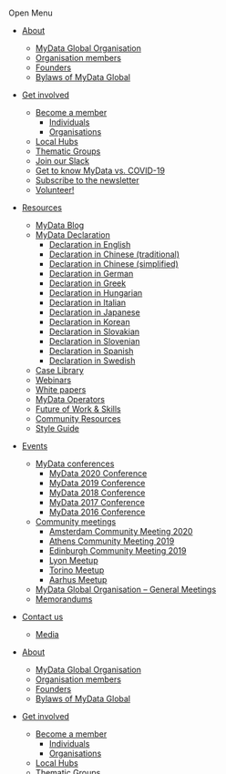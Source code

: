  [![Facebook](data:image/svg+xml,%3Csvg%20xmlns='http://www.w3.org/2000/svg'%20viewBox='0%200%2032%2032'%3E%3C/svg%3E)](https://www.facebook.com/mydataorg/) 

 [![Linkedin](data:image/svg+xml,%3Csvg%20xmlns='http://www.w3.org/2000/svg'%20viewBox='0%200%2032%2032'%3E%3C/svg%3E)](https://www.linkedin.com/organization/16177953) 

 [![Twitter](data:image/svg+xml,%3Csvg%20xmlns='http://www.w3.org/2000/svg'%20viewBox='0%200%2032%2032'%3E%3C/svg%3E)](http://twitter.com/mydataorg) 

 [![Youtube](data:image/svg+xml,%3Csvg%20xmlns='http://www.w3.org/2000/svg'%20viewBox='0%200%2032%2032'%3E%3C/svg%3E)](https://www.youtube.com/channel/UCjBkx-XKa1gOr71fyCrJPfg) 

 [![](data:image/svg+xml,%3Csvg%20xmlns='http://www.w3.org/2000/svg'%20viewBox='0%200%20150%20150'%3E%3C/svg%3E)](https://mydata.org/) 

Open Menu

*   [About](https://mydata.org/about/)
    *   [MyData Global Organisation](https://mydata.org/about/organisation/)
    *   [Organisation members](https://mydata.org/organisation-members/)
    *   [Founders](https://mydata.org/founders/)
    *   [Bylaws of MyData Global](https://mydata.org/bylaws/)
*   [Get involved](https://mydata.org/get-involved/)
    *   [Become a member](https://mydata.org/?page_id=4867)
        *   [Individuals](https://mydata.org/join-1/individuals/)
        *   [Organisations](https://mydata.org/join-1/organisations/)
    *   [Local Hubs](https://mydata.org/hubs/)
    *   [Thematic Groups](https://mydata.org/groups/)
    *   [Join our Slack](https://mydata.org/slack/)
    *   [Get to know MyData vs. COVID-19](https://mydata.org/covid-19/)
    *   [Subscribe to the newsletter](https://mydata.org/global-newsletter/)
    *   [Volunteer!](https://mydata.org/volunteer/)
*   [Resources](https://mydata.org/resources/)
    *   [MyData Blog](https://mydata.org/blog/)
    *   [MyData Declaration](https://mydata.org/declaration/)
        *   [Declaration in English](https://mydata.org/declaration/)
        *   [Declaration in Chinese (traditional)](https://mydata.org/declaration/chinese/)
        *   [Declaration in Chinese (simplified)](https://mydata.org/declaration/chinese-cn/)
        *   [Declaration in German](https://mydata.org/declaration/german/)
        *   [Declaration in Greek](https://mydata.org/declaration/greek/)
        *   [Declaration in Hungarian](https://mydata.org/declaration/hungarian/)
        *   [Declaration in Italian](https://mydata.org/declaration/italian/)
        *   [Declaration in Japanese](https://mydata.org/declaration/japanese/)
        *   [Declaration in Korean](https://mydata.org/declaration/korean/)
        *   [Declaration in Slovakian](https://mydata.org/declaration/slovakian/)
        *   [Declaration in Slovenian](https://mydata.org/declaration/slovenian/)
        *   [Declaration in Spanish](https://mydata.org/declaration/spanish/)
        *   [Declaration in Swedish](https://mydata.org/declaration/swedish/)
    *   [Case Library](https://mydata.org/cases/)
    *   [Webinars](https://mydata.org/webinars/)
    *   [White papers](https://mydata.org/papers/)
    *   [MyData Operators](https://mydata.org/mydata-operators/)
    *   [Future of Work & Skills](https://mydata.org/skillsdata/)
    *   [Community Resources](https://mydata.org/community-resources/)
    *   [Style Guide](https://mydata.org/style-guide/)
*   [Events](https://mydata.org/events/)
    *   [MyData conferences](https://mydata.org/mydata-conferences/)
        *   [MyData 2020 Conference](https://online2020.mydata.org/)
        *   [MyData 2019 Conference](https://mydata2019.org/)
        *   [MyData 2018 Conference](http://mydata2018.org/)
        *   [MyData 2017 Conference](https://mydata2017.org/)
        *   [MyData 2016 Conference](http://mydata2016.org/)
    *   [Community meetings](https://mydata.org/community-meetups/)
        *   [Amsterdam Community Meeting 2020](https://mydata.org/online-community-meeting-19-20-march/)
        *   [Athens Community Meeting 2019](https://mydata.org/athens-community-meeting/)
        *   [Edinburgh Community Meeting 2019](https://mydata.org/edinburgh-meeting/)
        *   [Lyon Meetup](https://mydata.org/lyon/)
        *   [Torino Meetup](https://mydata.org/torino/)
        *   [Aarhus Meetup](https://mydata.org/aarhus/)
    *   [MyData Global Organisation – General Meetings](https://mydata.org/general-meeting/)
    *   [Memorandums](https://mydata.org/events/memorandums/)
*   [Contact us](https://mydata.org/contact/)
    *   [Media](https://mydata.org/contact/media/)

*   [About](https://mydata.org/about/)
    *   [MyData Global Organisation](https://mydata.org/about/organisation/)
    *   [Organisation members](https://mydata.org/organisation-members/)
    *   [Founders](https://mydata.org/founders/)
    *   [Bylaws of MyData Global](https://mydata.org/bylaws/)
*   [Get involved](https://mydata.org/get-involved/)
    *   [Become a member](https://mydata.org/?page_id=4867)
        *   [Individuals](https://mydata.org/join-1/individuals/)
        *   [Organisations](https://mydata.org/join-1/organisations/)
    *   [Local Hubs](https://mydata.org/hubs/)
    *   [Thematic Groups](https://mydata.org/groups/)
    *   [Join our Slack](https://mydata.org/slack/)
    *   [Get to know MyData vs. COVID-19](https://mydata.org/covid-19/)
    *   [Subscribe to the newsletter](https://mydata.org/global-newsletter/)
    *   [Volunteer!](https://mydata.org/volunteer/)
*   [Resources](https://mydata.org/resources/)
    *   [MyData Blog](https://mydata.org/blog/)
    *   [MyData Declaration](https://mydata.org/declaration/)
        *   [Declaration in English](https://mydata.org/declaration/)
        *   [Declaration in Chinese (traditional)](https://mydata.org/declaration/chinese/)
        *   [Declaration in Chinese (simplified)](https://mydata.org/declaration/chinese-cn/)
        *   [Declaration in German](https://mydata.org/declaration/german/)
        *   [Declaration in Greek](https://mydata.org/declaration/greek/)
        *   [Declaration in Hungarian](https://mydata.org/declaration/hungarian/)
        *   [Declaration in Italian](https://mydata.org/declaration/italian/)
        *   [Declaration in Japanese](https://mydata.org/declaration/japanese/)
        *   [Declaration in Korean](https://mydata.org/declaration/korean/)
        *   [Declaration in Slovakian](https://mydata.org/declaration/slovakian/)
        *   [Declaration in Slovenian](https://mydata.org/declaration/slovenian/)
        *   [Declaration in Spanish](https://mydata.org/declaration/spanish/)
        *   [Declaration in Swedish](https://mydata.org/declaration/swedish/)
    *   [Case Library](https://mydata.org/cases/)
    *   [Webinars](https://mydata.org/webinars/)
    *   [White papers](https://mydata.org/papers/)
    *   [MyData Operators](https://mydata.org/mydata-operators/)
    *   [Future of Work & Skills](https://mydata.org/skillsdata/)
    *   [Community Resources](https://mydata.org/community-resources/)
    *   [Style Guide](https://mydata.org/style-guide/)
*   [Events](https://mydata.org/events/)
    *   [MyData conferences](https://mydata.org/mydata-conferences/)
        *   [MyData 2020 Conference](https://online2020.mydata.org/)
        *   [MyData 2019 Conference](https://mydata2019.org/)
        *   [MyData 2018 Conference](http://mydata2018.org/)
        *   [MyData 2017 Conference](https://mydata2017.org/)
        *   [MyData 2016 Conference](http://mydata2016.org/)
    *   [Community meetings](https://mydata.org/community-meetups/)
        *   [Amsterdam Community Meeting 2020](https://mydata.org/online-community-meeting-19-20-march/)
        *   [Athens Community Meeting 2019](https://mydata.org/athens-community-meeting/)
        *   [Edinburgh Community Meeting 2019](https://mydata.org/edinburgh-meeting/)
        *   [Lyon Meetup](https://mydata.org/lyon/)
        *   [Torino Meetup](https://mydata.org/torino/)
        *   [Aarhus Meetup](https://mydata.org/aarhus/)
    *   [MyData Global Organisation – General Meetings](https://mydata.org/general-meeting/)
    *   [Memorandums](https://mydata.org/events/memorandums/)
*   [Contact us](https://mydata.org/contact/)
    *   [Media](https://mydata.org/contact/media/)

|

Privacy Policy
==============

Last updated 6 March 2020

> We appreciate the trust you place in us when sharing your personal data. The security of that data is very important to us. Here we will explain how we collect, use, and protect your personal data. We will also explain what rights you have with regards to your personal data and how you can exercise those rights.
> 
> #### You can see the list of our register descriptions here
> 
> *   [Register description for MyData Confernces participants](https://mydata.org/privacy-policy/_wp_link_placeholder)
> *   [Register description for MyData Global marketing and communications registry](https://mydata.org/register-description-for-marketing-communications/)
> *   [Register description for MyData Global community surveys](https://mydata.org/register-description-for-mydata-global-community-surveys/)
> *   [Register description for Call for Proposals for various MyData events](https://mydata.org/register-description-for-call-for-proposals/)
> *   [Register description for MyData Events programme team signup](https://mydata.org/register-description-for-mydata-events-programme-team-signup/)
> *   [Register description for Invoice request form](https://mydata.org/register-description-for-invoice-request-form/)
> *   [Register description for Membership Applications](https://mydata.org/register-description-for-the-membership-application-form/)
> *   [Register description for Membership fee payments form](https://mydata.org/register-description-for-membership-fee-payments-form/)
> *   [Register description for MyData Community Meetings registrations](https://mydata.org/community-meeting-registration-form-register-description/)
> *   [Register description for General Meeting sign up form](https://mydata.org/register-description-for-general-meeting-sign-up-form/)
> *   [Register description for the MyData Local Hubs and Thematic Groups](https://mydata.org/register-description-for-hubs-and-groups/)
> *   [Register description for Founding Meeting sign up form](https://mydata.org/register-description-for-founding-meeting-sign-up-form/)

### 1\. Who we are

MyData Global is an international nonprofit, whose mission is to empower individuals by improving their right to self-determination regarding their personal data. 

Our office address is:  
MyData Global ry  
Maria 01  
Lapinlahdenkatu 16  
00180 Helsinki  
Finland

### 2\. Websites within scope

The following websites are within scope for this privacy notice:

*   MyData Global organisation: [mydata.org](https://mydata.org/)
*   MyData Online 2020 Conference: [online2020.mydata.org](https://online2020.mydata.org/)
*   MyData 2019 Conference: [mydata2019.org](https://mydata2019.org/)
*   MyData 2018 Conference: [mydata2018.org](https://mydata2018.org/)
*   MyData 2017 Conference: [mydata2017.org](https://mydata2017.org/)
*   MyData 2016 Conference: [mydata2016.org](https://mydata2016.org/)

We consider these websites to be EU-based websites; see section 4 below for more information on non-EU data storage.

### 3\. Collection of personal data

We collect personal data from you for one or more of the following purposes:

*   To provide you with information that you have requested (such as conference updates through our newsletter);
*   To initiate and complete commercial transactions with you, or the entity that you represent, for the purchase of products and/or services (such as conference passes);
*   To fulfil a contract that we have entered into with you or with the entity that you represent (such as partnership agreements);
*   To manage any communication between you and us (such as replying to contact form submissions).

### 4\. Storage of personal data

MyData Global ry is an EU-domiciled organisation whose primary offices are in Finland. Personal data may be nevertheless transferred outside the European Union or the European Economic Area.

*   Our websites are hosted in the EU. In addition to our EU-based staff, they may be accessed by staff and/or volunteers based outside of the EU if deemed necessary.
*   We use [G Suite](https://gsuite.google.com/) for our main operations: Drive for file storage; Docs, Sheets and Slides for productivity and collaboration; Calendar for calendaring; Gmail with a custom email addresses at a mydata.org domain for communications, and an Admin panel for managing users and the services.
*   Our payment processors and banking arrangements are provided by [Holvi,](https://www.holvi.com/) [Stripe](https://stripe.com/en) and [Transferwise](https://transferwise.com/).
*   Individual register descriptions define how we collect, store and/or process personal information
*   Data is stored for the minimum time necessary and at most, for 1 (one) year from last interaction with the collected data

### 5\. Lawful basis for the processing of personal data

Our organisation’s infrastructure means that all personal data is processed on common platforms. We have processes in place to make sure that only those people related to the organisation (staff, board, steering group), who need to access your data can do so. By default, only the organisations’ staff have access to all collected personal data and others, such as board and steering group members, as well as our volunteers, are granted access on an as-needed basis.  
Some data may be shared with third parties and, where this happens, this is always indicated in the relevant registry description.

Before we ask for your data, we always apply the following tests to determine whether it is appropriate:

*   Purpose test – why are we collecting this data?
*   Necessity test – is it essential that we collect this data?

We collect the following types of personal information on the legal grounds of legitimate interests, contractual performance, and/or consent where applicable:

#### Click to see the list

*   Name
*   Email
*   City, country, and/or continent of residence
*   Gender
*   Phone number
*   Twitter ID
*   Linkedin ID
*   Facebook ID
*   Address
*   Job title
*   Date of Birth
*   T-shirt size
*   Dietary information
*   Photo
*   Billing details

### 6\. Your rights as a data subject

As a data subject whose personal information we hold, you have certain rights. If you wish to exercise any of these rights, please email datarequest(at)mydata.org or use the information supplied in the Contact us section on our website. In order to process your request, we will need to verify your identity.

Your rights are as follows _(click on the + sign to read more):_

#### The right to be informed

As a data controller, we are obliged to provide clear and transparent information about our data processing activities. This is provided by this privacy notice and any related communications we may send you.

#### The right of access

You may request a copy of the personal data we hold about you free of charge. Once we have verified your identity and, if relevant, the authority of any third-party requester, we will provide access to the personal data we hold about you as well as the following information:

*   Why we have your data
*   What types of data we have
*   Who can access your data
*   For how long we foresee storing this data

If there are exceptional circumstances that mean we can refuse to provide the information, we will explain them. Otherwise, we will comply with all data requests. If answering requests is likely to require additional time, we will inform you.

#### The right to rectification

When you believe we hold inaccurate or incomplete personal information about you, you may exercise your right to correct or complete this data. This may be used with the right to restrict processing to make sure that incorrect/incomplete information is not processed until it is corrected.

#### The right to erasure (the ‘right to be forgotten’)

Where no overriding legal basis or legitimate reason continues to exist for processing personal data, you may request that we delete the personal data. We will take all reasonable steps to ensure erasure.

#### The right to restrict processing

You may ask us to stop processing your personal data. We will still hold the data, but will not process it any further. This right is an alternative to the right to erasure. If one of the following conditions applies you may exercise the right to restrict processing:

*   The accuracy of the personal data is contested
*   Processing of the personal data is unlawful
*   We no longer need the personal data for processing but the personal data is required for part of a legal process
*   The right to object has been exercised and processing is restricted pending a decision on the status of the processing

#### The right to data portability

You may request your set of personal data for yourself or to be transferred to another controller or processor, provided in a commonly used and machine-readable format.

#### The right to object

You have the right to object to our processing of your data where

*   Processing is based on legitimate interest;
*   Processing is for the purpose of direct marketing; or
*   Processing is for the purposes of scientific or historical research.

### 7\. Security measures

We have what we believe are appropriate security controls in place to protect personal data. Risk assessment, including assessing risks to the rights and freedoms of data subjects, is at the heart of our project. We do not, however, have any control over what happens between your device and the boundary of our information infrastructure. You should be aware of the many information security risks that exist and take appropriate steps to safeguard your own information. We accept no liability in respect of breaches that occur beyond our sphere of control.

### 8\. Complaints

Should you wish to discuss a complaint, please feel free to contact us using the details provided above. All complaints will be treated in a confidential manner.

Should you feel unsatisfied with our handling of your data, or about any complaint that you have made to us about our handling of your data, you are entitled to escalate your complaint to a supervisory authority within the European Union.

### 9\. Contact us

Any comments, questions or suggestions about this privacy notice or our handling of your personal data should be emailed to hello(at)mydata.org

Alternatively, you can contact us at our office using the following postal address:

Data Protection Officer  
MyData Global ry  
Maria 01  
Lapinlahdenkatu 16  
00180 Helsinki  
Finland

### Update notice

**We’ve made some changes to our privacy policy and registry descriptions.** **The changes were made Friday 6 March 2020.**

Here’s a short summary of them:

Mainly we’ve simplified the language, clarified some points and removed parts that were redundant. Of important note is the inclusion of an explicit mention of the fact that we use Google services for a) our email messaging (G Suite) and b) file hosting (Google Drive). We manage our membership registry and contact details of partners, collaborators, and community in the services [Airtable](https://airtable.com/privacy_previous) and [Pipedrive](https://www.pipedrive.com/en/privacy). Please follow the links provided to their privacy policies.

The basis of MyData Global’s online activity is to respect user’s privacy and we don’t gather any unnecessary personal data.

We may change the Privacy Policy and registry descriptions from time to time in order to be always up-to-date and compliant with the GDPR. We will take the appropriate measures to inform you of changes in a manner consistent with the significance of the changes we make. 

You can see when the Privacy Policy was last updated by checking the “last updated” date displayed at the top of the page.  
  
Please contact [hello@mydata.org](mailto:hello@mydata.org) with any questions you might have. Also if you notice any mistakes or unclarities, please reach out. We always seek out to improve our activity!

### MyData

[The core idea is that we, you and I, should have an easy way to see where data about us goes, specify who can use it, and alter these decisions over time.](https://mydata.org/mydata-101/)

### Declaration

[English](https://mydata.org/declaration)  
[Chinese (traditional)](https://mydata.org/declaration/chinese/)  
[Chinese (simplified)](https://mydata.org/declaration/chinese-cn/)  
[German](https://mydata.org/declaration/german/)  
[Greek](https://mydata.org/declaration/greek/)  
[Hungarian](https://mydata.org/declaration/hungarian)  
[Italian](https://mydata.org/declaration/italian/)  
[Japanese](https://mydata.org/declaration/japanese)  
[Slovakian](https://mydata.org/declaration/slovakian)  
[Slovenian](https://mydata.org/declaration/slovenian)  
[Korean](https://mydata.org/declaration/korean/)  
[Spanish](https://mydata.org/declaration/spanish)  
[Swedish](https://mydata.org/declaration/swedish/)  

### The Community

[Slack](https://mydata.org/slack)  
[Podcast](https://mydata.org/podcast)  
[Medium](https://mydata.org/medium/)  
[Meetup.com](https://mydata.org/meetup)  
[Twitter](https://twitter.com/mydataorg)  
[Facebook](https://web.facebook.com/mydataorg/)  

### MyData Global

MyData Global's mission is to empower individuals by improving their right to self-determination regarding their personal data. The human-centric paradigm is aimed at a fair, sustainable, and prosperous digital society, where the sharing of personal data is based on trust as well as balanced and fair relationship between individuals and organisations.  
[APPLY TO BECOME A MEMBER!](https://mydata.org/mydata-global-membership-application/)  
  
[Privacy policy here](https://mydata.org/privacy-policy/)

/\* <!\[CDATA\[ \*/ var wpcf7 = {"apiSettings":{"root":"https:\\/\\/mydata.org\\/wp-json\\/contact-form-7\\/v1","namespace":"contact-form-7\\/v1"},"cached":"1"}; /\* \]\]> \*/ /\* <!\[CDATA\[ \*/ var tocplus = {"visibility\_show":"show","visibility\_hide":"hide","width":"Auto"}; /\* \]\]> \*/ /\* <!\[CDATA\[ \*/ var wpgmp\_local = {"all\_location":"All","show\_locations":"Show Locations","sort\_by":"Sort by","wpgmp\_not\_working":"Not working...","place\_icon\_url":"https:\\/\\/mydata.org\\/wp-content\\/plugins\\/wp-google-map-plugin\\/assets\\/images\\/icons\\/"}; /\* \]\]> \*/ window.w3tc\_lazyload=1,window.lazyLoadOptions={elements\_selector:".lazy",callback\_loaded:function(t){var e;try{e=new CustomEvent("w3tc\_lazyload\_loaded",{detail:{e:t}})}catch(a){(e=document.createEvent("CustomEvent")).initCustomEvent("w3tc\_lazyload\_loaded",!1,!1,{e:t})}window.dispatchEvent(e)}}